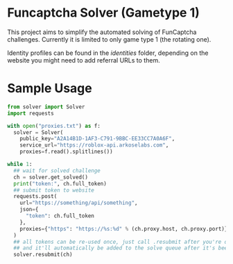 # Funcaptcha Solver (Gametype 1)
This project aims to simplify the automated solving of FunCaptcha challenges. Currently it is limited to only game type 1 (the rotating one).

Identity profiles can be found in the *identities* folder, depending on the website you might need to add referral URLs to them.

# Sample Usage
```python
from solver import Solver
import requests

with open("proxies.txt") as f:
  solver = Solver(
    public_key="A2A14B1D-1AF3-C791-9BBC-EE33CC7A0A6F",
    service_url="https://roblox-api.arkoselabs.com",
    proxies=f.read().splitlines())

while 1:
  ## wait for solved challenge
  ch = solver.get_solved()
  print("token:", ch.full_token)
  ## submit token to website
  requests.post(
    url="https://something/api/something",
    json={
      "token": ch.full_token
    },
    proxies={"https": "https://%s:%d" % (ch.proxy.host, ch.proxy.port)}
  )
  ## all tokens can be re-used once, just call .resubmit after you're done
  ## and it'll automatically be added to the solve queue after it's been re-submitted
  solver.resubmit(ch)
  
```
